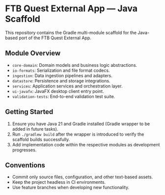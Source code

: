 # FTB Quest External App — Java Scaffold

This repository contains the Gradle multi-module scaffold for the Java-based port of the FTB Quest External App.

## Module Overview

- `core-domain`: Domain models and business logic abstractions.
- `io-formats`: Serialization and file format codecs.
- `ingestion`: Data ingestion pipelines and adapters.
- `datastore`: Persistence and storage integrations.
- `services`: Application services and orchestration layer.
- `ui-javafx`: JavaFX desktop client entry point.
- `validation-tests`: End-to-end validation test suite.

## Getting Started

1. Ensure you have Java 21 and Gradle installed (Gradle wrapper to be added in future tasks).
2. Run `./gradlew build` after the wrapper is introduced to verify the scaffold builds successfully.
3. Add implementation code within the respective modules as development progresses.

## Conventions

- Commit only source files, configuration, and other text-based assets.
- Keep the project headless in CI environments.
- Use feature branches when developing new functionality.

